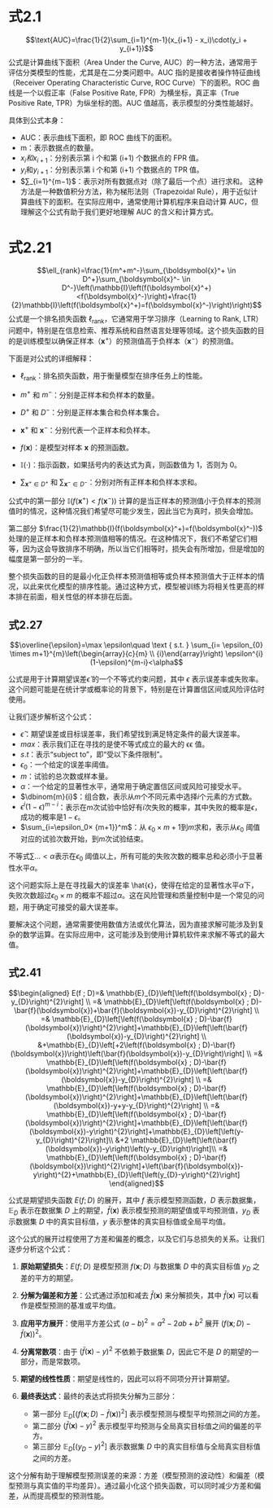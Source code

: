 # 式2.1
$$\text{AUC}=\frac{1}{2}\sum_{i=1}^{m-1}(x_{i+1} - x_i)\cdot(y_i + y_{i+1})$$
公式是计算曲线下面积（Area Under the Curve, AUC）的一种方法，通常用于评估分类模型的性能，尤其是在二分类问题中。AUC 指的是接收者操作特征曲线（Receiver Operating Characteristic Curve, ROC Curve）下的面积。ROC 曲线是一个以假正率（False Positive Rate, FPR）为横坐标，真正率（True Positive Rate, TPR）为纵坐标的图。AUC 值越高，表示模型的分类性能越好。

具体到公式本身：
- AUC：表示曲线下面积，即 ROC 曲线下的面积。
- m：表示数据点的数量。
- $x_i 和 x_{i+1}$：分别表示第 i 个和第 (i+1) 个数据点的 FPR 值。
- $y_i$和$y_{i+1}$：分别表示第 i 个和第 (i+1) 个数据点的 TPR 值。
- $∑_{i=1}^{m−1}$：表示对所有数据点对（除了最后一个点）进行求和。
这种方法是一种数值积分方法，称为梯形法则（Trapezoidal Rule），用于近似计算曲线下的面积。在实际应用中，通常使用计算机程序来自动计算 AUC，但理解这个公式有助于我们更好地理解 AUC 的含义和计算方式。
# 式2.21
$$\ell_{rank}=\frac{1}{m^+m^-}\sum_{\boldsymbol{x}^+ \in D^+}\sum_{\boldsymbol{x}^- \in D^-}\left(\mathbb{I}\left(f(\boldsymbol{x}^+)<f(\boldsymbol{x}^-)\right)+\frac{1}{2}\mathbb{I}\left(f(\boldsymbol{x}^+)=f(\boldsymbol{x}^-)\right)\right)$$
公式是一个排名损失函数 $\ell_{\text{rank}}$，它通常用于学习排序（Learning to Rank, LTR）问题中，特别是在信息检索、推荐系统和自然语言处理等领域。这个损失函数的目的是训练模型以确保正样本（$\boldsymbol{x}^+$）的预测值高于负样本（$\boldsymbol{x}^-$）的预测值。

下面是对公式的详细解释：

- $\ell_{\text{rank}}$：排名损失函数，用于衡量模型在排序任务上的性能。

- $m^+$ 和 $m^-$：分别是正样本和负样本的数量。

- $D^+$ 和 $D^-$：分别是正样本集合和负样本集合。

- $\boldsymbol{x}^+$ 和 $\boldsymbol{x}^-$：分别代表一个正样本和负样本。

- $f(\boldsymbol{x})$：是模型对样本 $\boldsymbol{x}$ 的预测函数。

- $\mathbb{I}(\cdot)$：指示函数，如果括号内的表达式为真，则函数值为 1，否则为 0。

- $\sum_{\boldsymbol{x}^+ \in D^+}$ 和 $\sum_{\boldsymbol{x}^- \in D^-}$：分别对所有正样本和负样本求和。

公式中的第一部分 $\mathbb{I}(f(\boldsymbol{x}^+)<f(\boldsymbol{x}^-))$ 计算的是当正样本的预测值小于负样本的预测值时的情况，这种情况我们希望尽可能少发生，因此当它为真时，损失会增加。

第二部分 $\frac{1}{2}\mathbb{I}(f(\boldsymbol{x}^+)=f(\boldsymbol{x}^-))$ 处理的是正样本和负样本预测值相等的情况。在这种情况下，我们不希望它们相等，因为这会导致排序不明确，所以当它们相等时，损失会有所增加，但是增加的幅度是第一部分的一半。

整个损失函数的目的是最小化正负样本预测值相等或负样本预测值大于正样本的情况，以此来优化模型的排序性能。通过这种方式，模型被训练为将相关性更高的样本排在前面，相关性低的样本排在后面。
## 式2.27
$$\overline{\epsilon}=\max \epsilon\quad \text { s.t. } \sum_{i= \epsilon_{0} \times m+1}^{m}\left(\begin{array}{c}{m} \\ {i}\end{array}\right) \epsilon^{i}(1-\epsilon)^{m-i}<\alpha$$

公式是用于计算期望误差$\hat{ϵ}$ 的一个不等式约束问题，其中 $ϵ$ 表示误差率或失败率。这个问题可能是在统计学或概率论的背景下，特别是在计算置信区间或风险评估时使用。

让我们逐步解析这个公式：

- $\hat{ϵ}$：期望误差或目标误差率，我们希望找到满足特定条件的最大误差率。
- $max$：表示我们正在寻找的是使不等式成立的最大的 ϵϵ 值。
- $s.t$：表示“subject to”，即“受以下条件限制”。
- $ϵ_0$：一个给定的误差率阈值。
- $m$：试验的总次数或样本量。
- $α$：一个给定的显著性水平，通常用于确定置信区间或风险可接受水平。
- $\dbinom{m}{i}$：组合数，表示从$m$个不同元素中选择$i$个元素的方式数。
- $ϵ^i(1−ϵ)^{m−i}$：表示在$m$次试验中恰好有$i$次失败的概率，其中失败的概率是$ϵ$，成功的概率是$1−ϵ$。
- $\sum_{i=\epsilon_0× {m+1}}^m$：从 $\epsilon_0×m+1$到$m$求和，表示从$ϵ_0$ 阈值对应的试验次数开始，到$m$次试验结束。

不等式$∑…<α$表示在$ϵ_0$ 阈值以上，所有可能的失败次数的概率总和必须小于显著性水平$α$。

这个问题实际上是在寻找最大的误差率 \hat{ϵ}，使得在给定的显著性水平$α$下，失败次数超过$ϵ_0×m$ 的概率不超过$α$。这在风险管理和质量控制中是一个常见的问题，用于确定可接受的最大误差率。

要解决这个问题，通常需要使用数值方法或优化算法，因为直接求解可能涉及到复杂的数学运算。在实际应用中，这可能涉及到使用计算机软件来求解不等式的最大值。

## 式2.41
$$\begin{aligned} 
E(f ; D)=& \mathbb{E}_{D}\left[\left(f(\boldsymbol{x} ; D)-y_{D}\right)^{2}\right] \\
=& \mathbb{E}_{D}\left[\left(f(\boldsymbol{x} ; D)-\bar{f}(\boldsymbol{x})+\bar{f}(\boldsymbol{x})-y_{D}\right)^{2}\right] \\
=& \mathbb{E}_{D}\left[\left(f(\boldsymbol{x} ; D)-\bar{f}(\boldsymbol{x})\right)^{2}\right]+\mathbb{E}_{D}\left[\left(\bar{f}(\boldsymbol{x})-y_{D}\right)^{2}\right] \\ &+\mathbb{E}_{D}\left[+2\left(f(\boldsymbol{x} ; D)-\bar{f}(\boldsymbol{x})\right)\left(\bar{f}(\boldsymbol{x})-y_{D}\right)\right] \\
=& \mathbb{E}_{D}\left[\left(f(\boldsymbol{x} ; D)-\bar{f}(\boldsymbol{x})\right)^{2}\right]+\mathbb{E}_{D}\left[\left(\bar{f}(\boldsymbol{x})-y_{D}\right)^{2}\right] \\
=& \mathbb{E}_{D}\left[\left(f(\boldsymbol{x} ; D)-\bar{f}(\boldsymbol{x})\right)^{2}\right]+\mathbb{E}_{D}\left[\left(\bar{f}(\boldsymbol{x})-y+y-y_{D}\right)^{2}\right] \\
=& \mathbb{E}_{D}\left[\left(f(\boldsymbol{x} ; D)-\bar{f}(\boldsymbol{x})\right)^{2}\right]+\mathbb{E}_{D}\left[\left(\bar{f}(\boldsymbol{x})-y\right)^{2}\right]+\mathbb{E}_{D}\left[\left(y-y_{D}\right)^{2}\right]\\ &+2 \mathbb{E}_{D}\left[\left(\bar{f}(\boldsymbol{x})-y\right)\left(y-y_{D}\right)\right]\\
=& \mathbb{E}_{D}\left[\left(f(\boldsymbol{x} ; D)-\bar{f}(\boldsymbol{x})\right)^{2}\right]+\left(\bar{f}(\boldsymbol{x})-y\right)^{2}+\mathbb{E}_{D}\left[\left(y_{D}-y\right)^{2}\right] \end{aligned}$$

公式是期望损失函数 $E(f; D)$ 的展开，其中 $f$ 表示模型预测函数，$D$ 表示数据集，$\mathbb{E}_{D}$ 表示在数据集 $D$ 上的期望，$\bar{f}(\boldsymbol{x})$ 表示模型预测的期望值或平均预测值，$y_{D}$ 表示数据集 $D$ 中的真实目标值，$y$ 表示整体的真实目标值或全局平均值。

这个公式的展开过程使用了方差和偏差的概念，以及它们与总损失的关系。让我们逐步分析这个公式：

1. **原始期望损失**：$E(f; D)$ 是模型预测 $f(\boldsymbol{x}; D)$ 与数据集 $D$ 中的真实目标值 $y_{D}$ 之差的平方的期望。

2. **分解为偏差和方差**：公式通过添加和减去 $\bar{f}(\boldsymbol{x})$ 来分解损失，其中 $\bar{f}(\boldsymbol{x})$ 可以看作是模型预测的基准或平均值。

3. **应用平方展开**：使用平方差公式 $(a - b)^2 = a^2 - 2ab + b^2$ 展开 $(f(\boldsymbol{x}; D) - \bar{f}(\boldsymbol{x}))^2$。

4. **分离常数项**：由于 $(\bar{f}(\boldsymbol{x}) - y)^2$ 不依赖于数据集 $D$，因此它不是 $D$ 的期望的一部分，而是常数项。

5. **期望的线性性质**：期望是线性的，因此可以将不同项分开计算期望。

6. **最终表达式**：最终的表达式将损失分解为三部分：
   - 第一部分 $\mathbb{E}_{D}\left[(f(\boldsymbol{x}; D) - \bar{f}(\boldsymbol{x}))^2\right]$ 表示模型预测与模型平均预测之间的方差。
   - 第二部分 $(\bar{f}(\boldsymbol{x}) - y)^2$ 表示模型平均预测与全局真实目标值之间的偏差的平方。
   - 第三部分 $\mathbb{E}_{D}\left[(y_{D} - y)^2\right]$ 表示数据集 $D$ 中的真实目标值与全局真实目标值之间的方差。

这个分解有助于理解模型预测误差的来源：方差（模型预测的波动性）和偏差（模型预测与真实值的平均差异）。通过最小化这个损失函数，可以同时减少方差和偏差，从而提高模型的预测性能。


